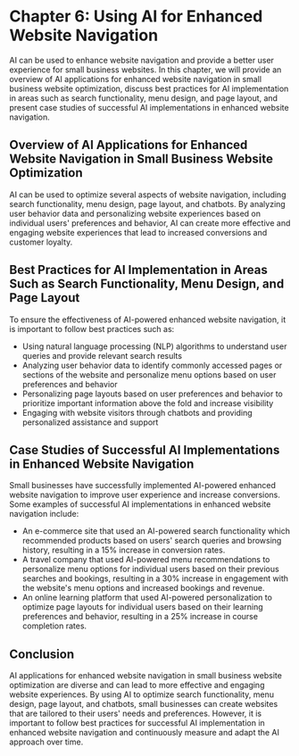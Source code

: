 Chapter 6: Using AI for Enhanced Website Navigation
===================================================

AI can be used to enhance website navigation and provide a better user experience for small business websites. In this chapter, we will provide an overview of AI applications for enhanced website navigation in small business website optimization, discuss best practices for AI implementation in areas such as search functionality, menu design, and page layout, and present case studies of successful AI implementations in enhanced website navigation.

Overview of AI Applications for Enhanced Website Navigation in Small Business Website Optimization
--------------------------------------------------------------------------------------------------

AI can be used to optimize several aspects of website navigation, including search functionality, menu design, page layout, and chatbots. By analyzing user behavior data and personalizing website experiences based on individual users' preferences and behavior, AI can create more effective and engaging website experiences that lead to increased conversions and customer loyalty.

Best Practices for AI Implementation in Areas Such as Search Functionality, Menu Design, and Page Layout
--------------------------------------------------------------------------------------------------------

To ensure the effectiveness of AI-powered enhanced website navigation, it is important to follow best practices such as:

* Using natural language processing (NLP) algorithms to understand user queries and provide relevant search results
* Analyzing user behavior data to identify commonly accessed pages or sections of the website and personalize menu options based on user preferences and behavior
* Personalizing page layouts based on user preferences and behavior to prioritize important information above the fold and increase visibility
* Engaging with website visitors through chatbots and providing personalized assistance and support

Case Studies of Successful AI Implementations in Enhanced Website Navigation
----------------------------------------------------------------------------

Small businesses have successfully implemented AI-powered enhanced website navigation to improve user experience and increase conversions. Some examples of successful AI implementations in enhanced website navigation include:

* An e-commerce site that used an AI-powered search functionality which recommended products based on users' search queries and browsing history, resulting in a 15% increase in conversion rates.
* A travel company that used AI-powered menu recommendations to personalize menu options for individual users based on their previous searches and bookings, resulting in a 30% increase in engagement with the website's menu options and increased bookings and revenue.
* An online learning platform that used AI-powered personalization to optimize page layouts for individual users based on their learning preferences and behavior, resulting in a 25% increase in course completion rates.

Conclusion
----------

AI applications for enhanced website navigation in small business website optimization are diverse and can lead to more effective and engaging website experiences. By using AI to optimize search functionality, menu design, page layout, and chatbots, small businesses can create websites that are tailored to their users' needs and preferences. However, it is important to follow best practices for successful AI implementation in enhanced website navigation and continuously measure and adapt the AI approach over time.
